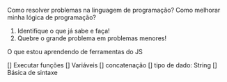 Como resolver problemas na linguagem de programação?
Como melhorar minha lógica de programação?

1. Identifique o que já sabe e faça!
2. Quebre o grande problema em problemas menores!

O que estou aprendendo de ferramentas do JS

[] Executar funções
[] Variáveis
[] concatenação
[] tipo de dado: String
[] Básica de sintaxe